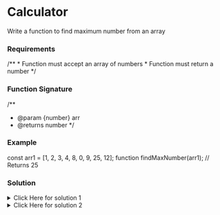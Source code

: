 # Calculator
Write a function to find maximum number from an array


### Requirements
/**
    * Function must accept an array of numbers
    * Function must return a number
*/


### Function Signature
/**
 * @param {number} arr
 * @returns number
 */


### Example
const arr1 = [1, 2, 3, 4, 8, 0, 9, 25, 12];
function findMaxNumber(arr1); // Returns 25


### Solution

<details>
<summary>Click Here for solution 1</summary>

```
function findMaxNumber(arr) {
    return Math.max(...arr);
}
```
</details>

<details>
<summary>Click Here for solution 2</summary>

```
function findMaxNumber2(arr) {
  let max = arr[0];

  for (let i = 1; i < arr.length; i++) {
    if (arr[i] > max) {
      max = arr[i];
    }
  }

  return max;
}
```
</details>